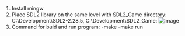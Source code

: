 1. Install mingw
2. Place SDL2 library on the same level with SDL2_Game directory: C:\Development\SDL2-2.28.5, C:\Development\SDL2_Game:
![image](https://github.com/krogacki/SDL2_Game/assets/4892584/9871b9ac-a3ca-44d4-a187-dfb00ec3241c)
3. Command for buid and run program:
    -make
    -make run
